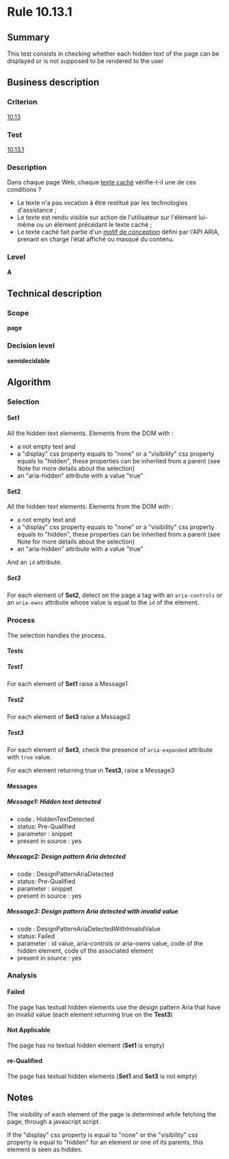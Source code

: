 # Rule 10.13.1

## Summary

This test consists in checking whether each hidden text of the page can
be displayed or is not supposed to be rendered to the user

## Business description

### Criterion

[10.13](http://references.modernisation.gouv.fr/rgaa/criteres.html#crit-10-13)

### Test

[10.13.1](http://references.modernisation.gouv.fr/rgaa/criteres.html#test-10-13-1)

### Description

Dans chaque page Web, chaque <a href="http://references.modernisation.gouv.fr/rgaa/glossaire.html#texte-cach">texte cach&eacute;</a> v&eacute;rifie-t-il une de ces conditions ? 
 
 * Le texte n'a pas vocation &agrave; &ecirc;tre restitu&eacute; par les technologies d'assistance ;
 * Le texte est rendu visible sur action de l'utilisateur sur l'&eacute;l&eacute;ment lui-m&ecirc;me ou un &eacute;l&eacute;ment pr&eacute;c&eacute;dant le texte cach&eacute; ; 
 * Le texte cach&eacute; fait partie d'un <a href="http://references.modernisation.gouv.fr/referentiel-technique-0#mTexteCache">motif de conception</a> d&eacute;fini par l'API ARIA, prenant en charge l'&eacute;tat affich&eacute; ou masqu&eacute; du contenu. 

### Level

**A**

## Technical description

### Scope

**page**

### Decision level

**semidecidable**

## Algorithm

### Selection

#### Set1

All the hidden text elements. Elements from the DOM with :

-   a not empty text and
-   a "display" css property equals to "none" or a "visibility" css
    property equals to "hidden", these properties can be inherited from
    a parent (see Note for more details about the selection)
-   an "aria-hidden" attribute with a value "true" 

#### Set2

All the hidden text elements. Elements from the DOM with :

-   a not empty text and
-   a "display" css property equals to "none" or a "visibility" css
    property equals to "hidden", these properties can be inherited from
    a parent (see Note for more details about the selection)
-   an "aria-hidden" attribute with a value "true"  

And an `id` attribute.

##### Set3

For each element of **Set2**, detect on the page a tag with an `aria-controls` or an `aria-owns` attribute whose value is equal to the `id` of the element.

### Process

The selection handles the process.

#### Tests

##### Test1

For each element of **Set1** raise a Message1

##### Test2

For each element of **Set3** raise a Message2

##### Test3

For each element of **Set3**, check the presence of `aria-expanded` attribute with `true` value.

For each element returning true in **Test3**, raise a Message3

#### Messages

##### Message1: Hidden text detected

-   code : HiddenTextDetected
-   status: Pre-Qualified
-   parameter : snippet
-   present in source : yes

##### Message2: Design pattern Aria detected

-   code : DesignPatternAriaDetected
-   status: Pre-Qualified
-   parameter : snippet
-   present in source : yes

##### Message3: Design pattern Aria detected with invalid value

-   code : DesignPatternAriaDetectedWithInvalidValue
-   status: Failed
-   parameter : id value, aria-controls or aria-owns value, code of the hidden element, code of the associated element
-   present in source : yes

### Analysis

#### Failed

The page has textual hidden elements use the design pattern Aria that have an invalid value (each element returning true on the **Test3**)

#### Not Applicable

The page has no textual hidden element (**Set1** is empty)

#### re-Qualified

The page has textual hidden elements (**Set1** and **Set3** is not empty)

## Notes

The visibility of each element of the page is determined while fetching
the page, through a javascript script.

If the "display" css property is equal to "none" or the "visibility" css
property is equal to "hidden" for an element or one of its parents, this
element is seen as hidden.
